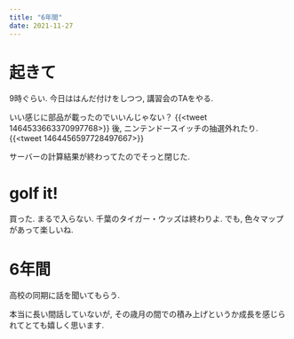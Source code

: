 ```yaml
---
title: "6年間"
date: 2021-11-27
---
```


# 起きて
9時ぐらい. 今日ははんだ付けをしつつ, 講習会のTAをやる.

いい感じに部品が載ったのでいいんじゃない？
{{<tweet 1464533663370997768>}}
後, ニンテンドースイッチの抽選外れたり.
{{<tweet 1464456597728497667>}}

サーバーの計算結果が終わってたのでそっと閉じた.

# golf it!
買った. まるで入らない. 千葉のタイガー・ウッズは終わりよ. でも, 色々マップがあって楽しいね.

# 6年間
高校の同期に話を聞いてもらう.

本当に長い間話していないが, その歳月の間での積み上げというか成長を感じられてとても嬉しく思います.

